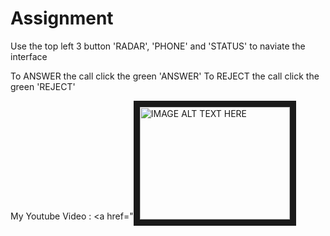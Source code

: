 # Assignment

Use the top left 3 button 'RADAR', 'PHONE' and 
'STATUS' to naviate the interface

To ANSWER the call click the green 'ANSWER'
To REJECT the call click the green 'REJECT'

My Youtube Video :
<a href="<a href="https://www.youtube.com/watch?v=RCXju9K8y-4
" target="_blank"><img src="https://www.youtube.com/watch?v=RCXju9K8y-4" 
alt="IMAGE ALT TEXT HERE" width="240" height="180" border="10" /></a>
